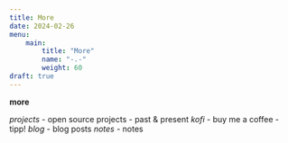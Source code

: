```yaml
---
title: More
date: 2024-02-26
menu:
    main:
        title: "More"
        name: "-.-"
        weight: 60
draft: true
---
```


**more**

*projects* - open source projects - past & present
*kofi* - buy me a coffee - tipp!
*blog* - blog posts
*notes* - notes
